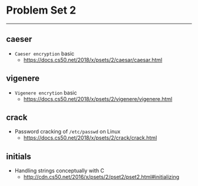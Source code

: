 # Problem Set 2

***

## caeser

- `Caeser encryption` basic
  - https://docs.cs50.net/2018/x/psets/2/caesar/caesar.html

## vigenere

- `Vigenere encrytion` basic
  - https://docs.cs50.net/2018/x/psets/2/vigenere/vigenere.html

## crack

- Password cracking of `/etc/passwd` on Linux
  - https://docs.cs50.net/2018/x/psets/2/crack/crack.html

## initials

- Handling strings conceptually with C
  - http://cdn.cs50.net/2016/x/psets/2/pset2/pset2.html#initializing
